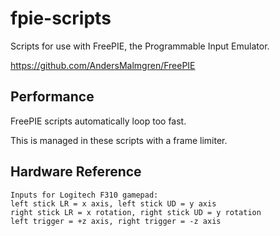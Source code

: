 # fpie-scripts
Scripts for use with FreePIE, the Programmable Input Emulator.

https://github.com/AndersMalmgren/FreePIE

## Performance
FreePIE scripts automatically loop too fast.

This is managed in these scripts with a frame limiter.

## Hardware Reference
```
Inputs for Logitech F310 gamepad:
left stick LR = x axis, left stick UD = y axis
right stick LR = x rotation, right stick UD = y rotation
left trigger = +z axis, right trigger = -z axis
```
